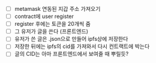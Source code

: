 - [ ] metamask 연동된 지갑 주소 가져오기
- [ ] contract에 user register
- [ ] register 후에는 토큰을 20개씩 줌
- [ ] 그 유저가 글을 쓴다 (프론트엔드)
- [ ] 유저가 쓴 글은 .json으로 만들어 ipfs상에 저장한다
- [ ] 저장한 뒤에는 ipfs의 cid를 가져와서 다시 컨트랙트에 박는다
- [ ] 글의 CID는 아마 프론트엔드에서 보여줄 때 뿌릴듯?

